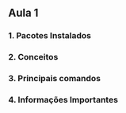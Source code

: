 ## Aula 1

### 1. Pacotes Instalados


### 2. Conceitos


### 3. Principais comandos


### 4. Informações Importantes


